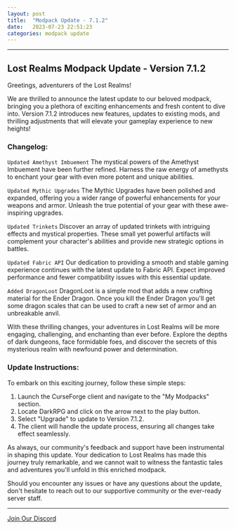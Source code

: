 ```yaml
---
layout: post
title:  "Modpack Update - 7.1.2"
date:   2023-07-23 22:51:23
categories: modpack update
---
```

<hr color="#7B4B94">

## Lost Realms Modpack Update - Version 7.1.2 ##

Greetings, adventurers of the Lost Realms!

We are thrilled to announce the latest update to our beloved modpack, bringing you a plethora of exciting enhancements and fresh content to dive into. Version 7.1.2 introduces new features, updates to existing mods, and thrilling adjustments that will elevate your gameplay experience to new heights!

### Changelog: ###

`Updated Amethyst Imbuement` The mystical powers of the Amethyst Imbuement have been further refined. Harness the raw energy of amethysts to enchant your gear with even more potent and unique abilities.

`Updated Mythic Upgrades` The Mythic Upgrades have been polished and expanded, offering you a wider range of powerful enhancements for your weapons and armor. Unleash the true potential of your gear with these awe-inspiring upgrades.

`Updated Trinkets` Discover an array of updated trinkets with intriguing effects and mystical properties. These small yet powerful artifacts will complement your character's abilities and provide new strategic options in battles.

`Updated Fabric API` Our dedication to providing a smooth and stable gaming experience continues with the latest update to Fabric API. Expect improved performance and fewer compatibility issues with this essential update.

`Added DragonLoot` DragonLoot is a simple mod that adds a new crafting material for the Ender Dragon. Once you kill the Ender Dragon you'll get some dragon scales that can be used to craft a new set of armor and an unbreakable anvil.

With these thrilling changes, your adventures in Lost Realms will be more engaging, challenging, and enchanting than ever before. Explore the depths of dark dungeons, face formidable foes, and discover the secrets of this mysterious realm with newfound power and determination.

### Update Instructions: ###

To embark on this exciting journey, follow these simple steps:

1. Launch the CurseForge client and navigate to the "My Modpacks" section.
2. Locate DarkRPG and click on the arrow next to the play button.
3. Select "Upgrade" to update to Version 7.1.2.
4. The client will handle the update process, ensuring all changes take effect seamlessly.

As always, our community's feedback and support have been instrumental in shaping this update. Your dedication to Lost Realms has made this journey truly remarkable, and we cannot wait to witness the fantastic tales and adventures you'll unfold in this enriched modpack.

Should you encounter any issues or have any questions about the update, don't hesitate to reach out to our supportive community or the ever-ready server staff.

<hr color="#7B4B94">

[Join Our Discord][discord]

[discord]: https://discord.gg/5fhRG77PUm